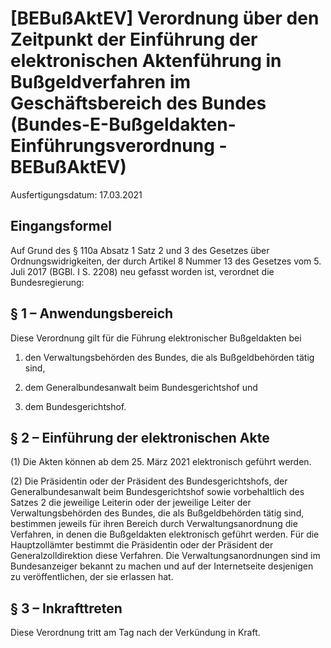 # [BEBußAktEV] Verordnung über den Zeitpunkt der Einführung der elektronischen Aktenführung in Bußgeldverfahren im Geschäftsbereich des Bundes  (Bundes-E-Bußgeldakten-Einführungsverordnung - BEBußAktEV)

Ausfertigungsdatum: 17.03.2021

 

## Eingangsformel

Auf Grund des § 110a Absatz 1 Satz 2 und 3 des Gesetzes über Ordnungswidrigkeiten, der durch Artikel 8 Nummer 13 des Gesetzes vom 5. Juli 2017 (BGBl. I S. 2208) neu gefasst worden ist, verordnet die Bundesregierung:


## § 1 – Anwendungsbereich

Diese Verordnung gilt für die Führung elektronischer Bußgeldakten bei

1. den Verwaltungsbehörden des Bundes, die als Bußgeldbehörden tätig sind,

2. dem Generalbundesanwalt beim Bundesgerichtshof und

3. dem Bundesgerichtshof.


## § 2 – Einführung der elektronischen Akte

(1) Die Akten können ab dem 25. März 2021 elektronisch geführt werden.

(2) Die Präsidentin oder der Präsident des Bundesgerichtshofs, der Generalbundesanwalt beim Bundesgerichtshof sowie vorbehaltlich des Satzes 2 die jeweilige Leiterin oder der jeweilige Leiter der Verwaltungsbehörden des Bundes, die als Bußgeldbehörden tätig sind, bestimmen jeweils für ihren Bereich durch Verwaltungsanordnung die Verfahren, in denen die Bußgeldakten elektronisch geführt werden. Für die Hauptzollämter bestimmt die Präsidentin oder der Präsident der Generalzolldirektion diese Verfahren. Die Verwaltungsanordnungen sind im Bundesanzeiger bekannt zu machen und auf der Internetseite desjenigen zu veröffentlichen, der sie erlassen hat.


## § 3 – Inkrafttreten

Diese Verordnung tritt am Tag nach der Verkündung in Kraft.
